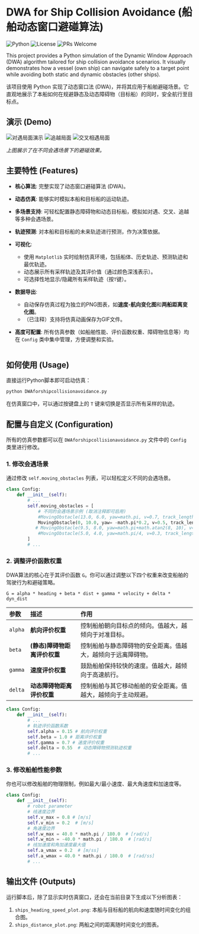 # DWA for Ship Collision Avoidance (船舶动态窗口避碰算法)

![Python](https://img.shields.io/badge/Python-3.8+-blue.svg)
![License](https://img.shields.io/badge/License-MIT-green.svg)
![PRs Welcome](https://img.shields.io/badge/PRs-welcome-brightgreen.svg)

This project provides a Python simulation of the Dynamic Window Approach (DWA) algorithm tailored for ship collision avoidance scenarios. It visually demonstrates how a vessel (own ship) can navigate safely to a target point while avoiding both static and dynamic obstacles (other ships).

该项目使用 Python 实现了动态窗口法 (DWA)，并将其应用于船舶避碰场景。它直观地展示了本船如何在规避静态及动态障碍物（目标船）的同时，安全航行至目标点。

## 演示 (Demo)

![对遇局面演示](DWA_ship_avoidance/head-on_situation.gif)
![追越局面](DWA_ship_avoidance/overtaking_situation.gif)
![交叉相遇局面](DWA_ship_avoidance/crossing_situation.gif)

*上图展示了在不同会遇场景下的避碰效果。*


## 主要特性 (Features)

- **核心算法**: 完整实现了动态窗口避碰算法 (DWA)。
- **动态仿真**: 能够实时模拟本船和目标船的运动轨迹。
- **多场景支持**: 可轻松配置静态障碍物和动态目标船，模拟如对遇、交叉、追越等多种会遇场景。
- **轨迹预测**: 对本船和目标船的未来轨迹进行预测，作为决策依据。
- **可视化**:
    - 使用 `Matplotlib` 实时绘制仿真环境，包括船体、历史轨迹、预测轨迹和最优轨迹。
    - 动态展示所有采样轨迹及其评价值（通过颜色深浅表示）。
    - 可选择性地显示/隐藏所有采样轨迹（按`T`键）。
- **数据导出**:
    - 自动保存仿真过程为独立的PNG图表，如**速度-航向变化图**和**两船距离变化图**。
    - （已注释）支持将仿真动画保存为GIF文件。
- **高度可配置**: 所有仿真参数（如船舶性能、评价函数权重、障碍物信息等）均在 `Config` 类中集中管理，方便调整和实验。

    ```

## 如何使用 (Usage)

直接运行Python脚本即可启动仿真：

```bash
python DWAforshipcollisionavoidance.py
```

在仿真窗口中，可以通过按键盘上的 `T` 键来切换是否显示所有采样的轨迹。

## 配置与自定义 (Configuration)

所有的仿真参数都可以在 `DWAforshipcollisionavoidance.py` 文件中的 `Config` 类里进行修改。

### 1. 修改会遇场景

通过修改 `self.moving_obstacles` 列表，可以轻松定义不同的会遇场景。

```python
class Config:
    def __init__(self):
        # ...
        self.moving_obstacles = [
            # 不同的会遇场景示例 (取消注释即可启用)
            #MovingObstacle(13.0, 6.0, yaw=math.pi, v=0.7, track_length=self.track_length, color='gold'), # 右交叉
            MovingObstacle(0, 10.0, yaw= -math.pi*0.2, v=0.5, track_length=self.track_length, color='gold'), # 左交叉
           # MovingObstacle(9.5, 8.0, yaw=math.pi+math.atan2(8, 10), v=0.6, track_length=self.track_length, color='gold'),# 对遇
            #MovingObstacle(5.0, 4.0, yaw=math.pi/4, v=0.3, track_length=self.track_length, color='orange') # 追越
        ]
        # ...
```

### 2. 调整评价函数权重

DWA算法的核心在于其评价函数 `G`。你可以通过调整以下四个权重来改变船舶的驾驶行为和避碰策略。

`G = alpha * heading + beta * dist + gamma * velocity + delta * dyn_dist`

| 参数    | 描述                     | 作用                                     |
| :------ | :----------------------- | :--------------------------------------- |
| `alpha` | **航向评价权重**         | 控制船舶朝向目标点的倾向。值越大，越倾向于对准目标。 |
| `beta`  | **(静态)障碍物距离评价权重** | 控制船舶与静态障碍物的安全距离。值越大，越倾向于远离障碍物。 |
| `gamma` | **速度评价权重**         | 鼓励船舶保持较快的速度。值越大，越倾向于高速航行。 |
| `delta` | **动态障碍物距离评价权重** | 控制船舶与其它移动船舶的安全距离。值越大，越倾向于主动规避。 |

```python
class Config:
    def __init__(self):
        # ...
        # 轨迹评价函数系数
        self.alpha = 0.15 # 航向评价权重
        self.beta = 1.0 # 距离评价权重
        self.gamma = 0.7 # 速度评价权重
        self.delta = 0.55  # 动态障碍物预测轨迹权重
        # ...
```

### 3. 修改船舶性能参数

你也可以修改船舶的物理限制，例如最大/最小速度、最大角速度和加速度等。

```python
class Config:
    def __init__(self):
        # robot parameter
        # 线速度边界
        self.v_max = 0.8 # [m/s]
        self.v_min = 0.2  # [m/s]
        # 角速度边界
        self.w_max = 40.0 * math.pi / 180.0  # [rad/s]
        self.w_min = -40.0 * math.pi / 180.0  # [rad/s]
        # 线加速度和角加速度最大值  
        self.a_vmax = 0.2  # [m/ss]
        self.a_wmax = 40.0 * math.pi / 180.0  # [rad/ss]
        # ...
```

## 输出文件 (Outputs)

运行脚本后，除了显示实时仿真窗口，还会在当前目录下生成以下分析图表：

1.  `ships_heading_speed_plot.png`: 本船与目标船的航向和速度随时间变化的组合图。
2.  `ships_distance_plot.png`: 两船之间的距离随时间变化的图表。
